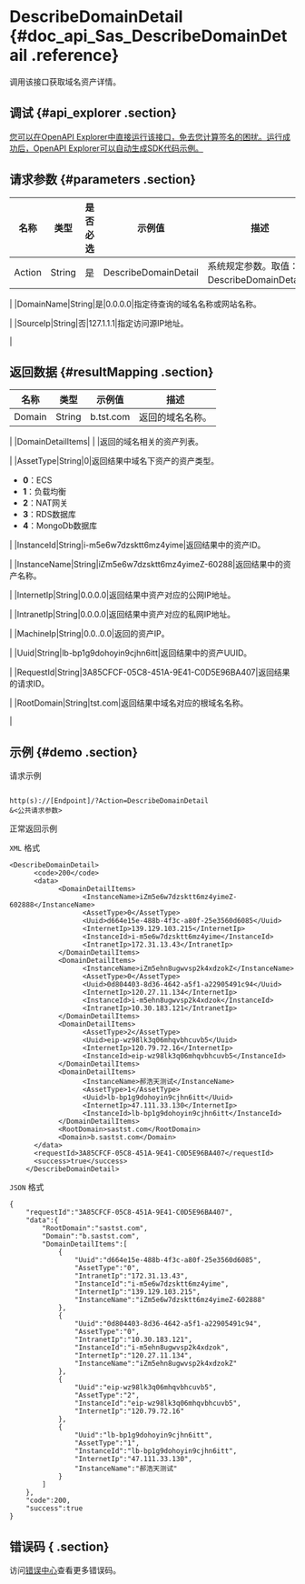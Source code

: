 # DescribeDomainDetail {#doc_api_Sas_DescribeDomainDetail .reference}

调用该接口获取域名资产详情。

## 调试 {#api_explorer .section}

[您可以在OpenAPI Explorer中直接运行该接口，免去您计算签名的困扰。运行成功后，OpenAPI Explorer可以自动生成SDK代码示例。](https://api.aliyun.com/#product=Sas&api=DescribeDomainDetail&type=RPC&version=2018-12-03)

## 请求参数 {#parameters .section}

|名称|类型|是否必选|示例值|描述|
|--|--|----|---|--|
|Action|String|是|DescribeDomainDetail|系统规定参数。取值：DescribeDomainDetail。

 |
|DomainName|String|是|0.0.0.0|指定待查询的域名名称或网站名称。

 |
|SourceIp|String|否|127.1.1.1|指定访问源IP地址。

 |

## 返回数据 {#resultMapping .section}

|名称|类型|示例值|描述|
|--|--|---|--|
|Domain|String|b.tst.com|返回的域名名称。

 |
|DomainDetailItems| | |返回的域名相关的资产列表。

 |
|AssetType|String|0|返回结果中域名下资产的资产类型。

 -   **0**：ECS
-   **1**：负载均衡
-   **2**：NAT网关
-   **3**：RDS数据库
-   **4**：MongoDb数据库

 |
|InstanceId|String|i-m5e6w7dzsktt6mz4yime|返回结果中的资产ID。

 |
|InstanceName|String|iZm5e6w7dzsktt6mz4yimeZ-60288|返回结果中的资产名称。

 |
|InternetIp|String|0.0.0.0|返回结果中资产对应的公网IP地址。

 |
|IntranetIp|String|0.0.0.0|返回结果中资产对应的私网IP地址。

 |
|MachineIp|String|0.0..0.0|返回的资产IP。

 |
|Uuid|String|lb-bp1g9dohoyin9cjhn6itt|返回结果中的资产UUID。

 |
|RequestId|String|3A85CFCF-05C8-451A-9E41-C0D5E96BA407|返回结果的请求ID。

 |
|RootDomain|String|tst.com|返回结果中域名对应的根域名名称。

 |

## 示例 {#demo .section}

请求示例

``` {#request_demo}

http(s)://[Endpoint]/?Action=DescribeDomainDetail
&<公共请求参数>

```

正常返回示例

`XML` 格式

``` {#xml_return_success_demo}
<DescribeDomainDetail>
	  <code>200</code>
	  <data>
		    <DomainDetailItems>
			      <InstanceName>iZm5e6w7dzsktt6mz4yimeZ-602888</InstanceName>
			      <AssetType>0</AssetType>
			      <Uuid>d664e15e-488b-4f3c-a80f-25e3560d6085</Uuid>
			      <InternetIp>139.129.103.215</InternetIp>
			      <InstanceId>i-m5e6w7dzsktt6mz4yime</InstanceId>
			      <IntranetIp>172.31.13.43</IntranetIp>
		    </DomainDetailItems>
		    <DomainDetailItems>
			      <InstanceName>iZm5ehn8ugwvsp2k4xdzokZ</InstanceName>
			      <AssetType>0</AssetType>
			      <Uuid>0d804403-8d36-4642-a5f1-a22905491c94</Uuid>
			      <InternetIp>120.27.11.134</InternetIp>
			      <InstanceId>i-m5ehn8ugwvsp2k4xdzok</InstanceId>
			      <IntranetIp>10.30.183.121</IntranetIp>
		    </DomainDetailItems>
		    <DomainDetailItems>
			      <AssetType>2</AssetType>
			      <Uuid>eip-wz98lk3q06mhqvbhcuvb5</Uuid>
			      <InternetIp>120.79.72.16</InternetIp>
			      <InstanceId>eip-wz98lk3q06mhqvbhcuvb5</InstanceId>
		    </DomainDetailItems>
		    <DomainDetailItems>
			      <InstanceName>郝浩天测试</InstanceName>
			      <AssetType>1</AssetType>
			      <Uuid>lb-bp1g9dohoyin9cjhn6itt</Uuid>
			      <InternetIp>47.111.33.130</InternetIp>
			      <InstanceId>lb-bp1g9dohoyin9cjhn6itt</InstanceId>
		    </DomainDetailItems>
		    <RootDomain>sastst.com</RootDomain>
		    <Domain>b.sastst.com</Domain>
	  </data>
	  <requestId>3A85CFCF-05C8-451A-9E41-C0D5E96BA407</requestId>
	  <success>true</success>
    </DescribeDomainDetail>
```

`JSON` 格式

``` {#json_return_success_demo}
{
	"requestId":"3A85CFCF-05C8-451A-9E41-C0D5E96BA407",
	"data":{
		"RootDomain":"sastst.com",
		"Domain":"b.sastst.com",
		"DomainDetailItems":[
			{
				"Uuid":"d664e15e-488b-4f3c-a80f-25e3560d6085",
				"AssetType":"0",
				"IntranetIp":"172.31.13.43",
				"InstanceId":"i-m5e6w7dzsktt6mz4yime",
				"InternetIp":"139.129.103.215",
				"InstanceName":"iZm5e6w7dzsktt6mz4yimeZ-602888"
			},
			{
				"Uuid":"0d804403-8d36-4642-a5f1-a22905491c94",
				"AssetType":"0",
				"IntranetIp":"10.30.183.121",
				"InstanceId":"i-m5ehn8ugwvsp2k4xdzok",
				"InternetIp":"120.27.11.134",
				"InstanceName":"iZm5ehn8ugwvsp2k4xdzokZ"
			},
			{
				"Uuid":"eip-wz98lk3q06mhqvbhcuvb5",
				"AssetType":"2",
				"InstanceId":"eip-wz98lk3q06mhqvbhcuvb5",
				"InternetIp":"120.79.72.16"
			},
			{
				"Uuid":"lb-bp1g9dohoyin9cjhn6itt",
				"AssetType":"1",
				"InstanceId":"lb-bp1g9dohoyin9cjhn6itt",
				"InternetIp":"47.111.33.130",
				"InstanceName":"郝浩天测试"
			}
		]
	},
	"code":200,
	"success":true
}
```

## 错误码 { .section}

访问[错误中心](https://error-center.alibabacloud.com/status/product/Sas)查看更多错误码。

